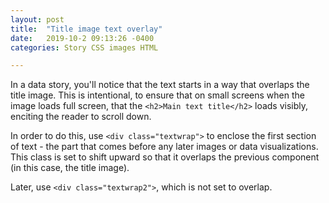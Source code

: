 ```yaml
---
layout: post
title:  "Title image text overlay"
date:   2019-10-2 09:13:26 -0400
categories: Story CSS images HTML

---
```

In a data story, you'll notice that the text starts in a way that overlaps the title image. This is intentional, to ensure that on small screens when the image loads full screen, that the `<h2>Main text title</h2>` loads visibly, enciting the reader to scroll down.

In order to do this, use `<div class="textwrap">` to enclose the first section of text - the part that comes before any later images or data visualizations. This class is set to shift upward so that it overlaps the previous component (in this case, the title image).

Later, use `<div class="textwrap2">`, which is not set to overlap. 

